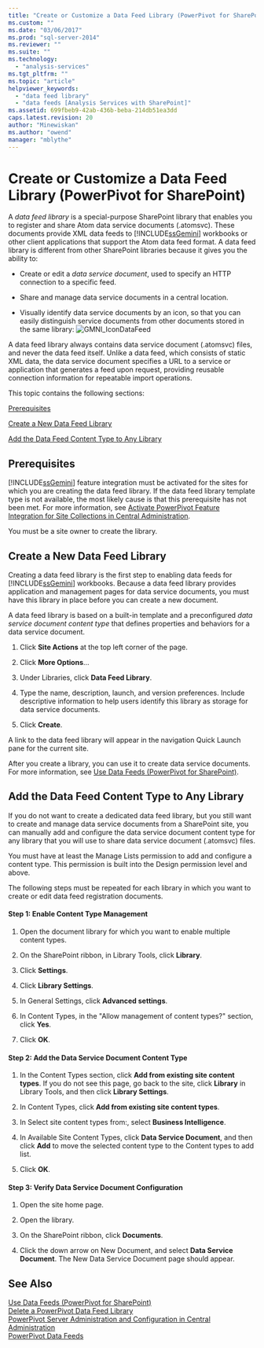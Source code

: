 ```yaml
---
title: "Create or Customize a Data Feed Library (PowerPivot for SharePoint) | Microsoft Docs"
ms.custom: ""
ms.date: "03/06/2017"
ms.prod: "sql-server-2014"
ms.reviewer: ""
ms.suite: ""
ms.technology: 
  - "analysis-services"
ms.tgt_pltfrm: ""
ms.topic: "article"
helpviewer_keywords: 
  - "data feed library"
  - "data feeds [Analysis Services with SharePoint]"
ms.assetid: 699fbeb9-42ab-436b-beba-214db51ea3dd
caps.latest.revision: 20
author: "Minewiskan"
ms.author: "owend"
manager: "mblythe"
---
```

# Create or Customize a Data Feed Library (PowerPivot for SharePoint)
  A *data feed library* is a special-purpose SharePoint library that enables you to register and share Atom data service documents (.atomsvc). These documents provide XML data feeds to [!INCLUDE[ssGemini](../../includes/ssgemini-md.md)] workbooks or other client applications that support the Atom data feed format. A data feed library is different from other SharePoint libraries because it gives you the ability to:  
  
-   Create or edit a *data service document*, used to specify an HTTP connection to a specific feed.  
  
-   Share and manage data service documents in a central location.  
  
-   Visually identify data service documents by an icon, so that you can easily distinguish service documents from other documents stored in the same library: ![GMNI_IconDataFeed](..media/gmni-icondatafeed.gif "GMNI_IconDataFeed")  
  
 A data feed library always contains data service document (.atomsvc) files, and never the data feed itself. Unlike a data feed, which consists of static XML data, the data service document specifies a URL to a service or application that generates a feed upon request, providing reusable connection information for repeatable import operations.  
  
 This topic contains the following sections:  
  
 [Prerequisites](#prereq)  
  
 [Create a New Data Feed Library](#createlib)  
  
 [Add the Data Feed Content Type to Any Library](#addtolib)  
  
##  <a name="prereq"></a> Prerequisites  
 [!INCLUDE[ssGemini](../../includes/ssgemini-md.md)] feature integration must be activated for the sites for which you are creating the data feed library. If the data feed library template type is not available, the most likely cause is that this prerequisite has not been met. For more information, see [Activate PowerPivot Feature Integration for Site Collections in Central Administration](activate-power-pivot-integration-for-site-collections-in-ca.md).  
  
 You must be a site owner to create the library.  
  
##  <a name="createlib"></a> Create a New Data Feed Library  
 Creating a data feed library is the first step to enabling data feeds for [!INCLUDE[ssGemini](../../includes/ssgemini-md.md)] workbooks. Because a data feed library provides application and management pages for data service documents, you must have this library in place before you can create a new document.  
  
 A data feed library is based on a built-in template and a preconfigured *data service document content type* that defines properties and behaviors for a data service document.  
  
1.  Click **Site Actions** at the top left corner of the page.  
  
2.  Click **More Options**…  
  
3.  Under Libraries, click **Data Feed Library**.  
  
4.  Type the name, description, launch, and version preferences. Include descriptive information to help users identify this library as storage for data service documents.  
  
5.  Click **Create**.  
  
 A link to the data feed library will appear in the navigation Quick Launch pane for the current site.  
  
 After you create a library, you can use it to create data service documents. For more information, see [Use Data Feeds &#40;PowerPivot for SharePoint&#41;](use-data-feeds-power-pivot-for-sharepoint.md).  
  
##  <a name="addtolib"></a> Add the Data Feed Content Type to Any Library  
 If you do not want to create a dedicated data feed library, but you still want to create and manage data service documents from a SharePoint site, you can manually add and configure the data service document content type for any library that you will use to share data service document (.atomsvc) files.  
  
 You must have at least the Manage Lists permission to add and configure a content type. This permission is built into the Design permission level and above.  
  
 The following steps must be repeated for each library in which you want to create or edit data feed registration documents.  
  
#### Step 1: Enable Content Type Management  
  
1.  Open the document library for which you want to enable multiple content types.  
  
2.  On the SharePoint ribbon, in Library Tools, click **Library**.  
  
3.  Click **Settings**.  
  
4.  Click **Library Settings**.  
  
5.  In General Settings, click **Advanced settings**.  
  
6.  In Content Types, in the "Allow management of content types?" section, click **Yes**.  
  
7.  Click **OK**.  
  
#### Step 2: Add the Data Service Document Content Type  
  
1.  In the Content Types section, click **Add from existing site content types**. If you do not see this page, go back to the site, click **Library** in Library Tools, and then click **Library Settings**.  
  
2.  In Content Types, click **Add from existing site content types**.  
  
3.  In Select site content types from:, select **Business Intelligence**.  
  
4.  In Available Site Content Types, click **Data Service Document**, and then click **Add** to move the selected content type to the Content types to add list.  
  
5.  Click **OK**.  
  
#### Step 3: Verify Data Service Document Configuration  
  
1.  Open the site home page.  
  
2.  Open the library.  
  
3.  On the SharePoint ribbon, click **Documents**.  
  
4.  Click the down arrow on New Document, and select **Data Service Document**. The New Data Service Document page should appear.  
  
## See Also  
 [Use Data Feeds &#40;PowerPivot for SharePoint&#41;](use-data-feeds-power-pivot-for-sharepoint.md)   
 [Delete a PowerPivot Data Feed Library](delete-a-power-pivot-data-feed-library.md)   
 [PowerPivot Server Administration and Configuration in Central Administration](power-pivot-server-administration-and-configuration-in-central-administration.md)   
 [PowerPivot Data Feeds](power-pivot-data-feeds.md)  
  
  